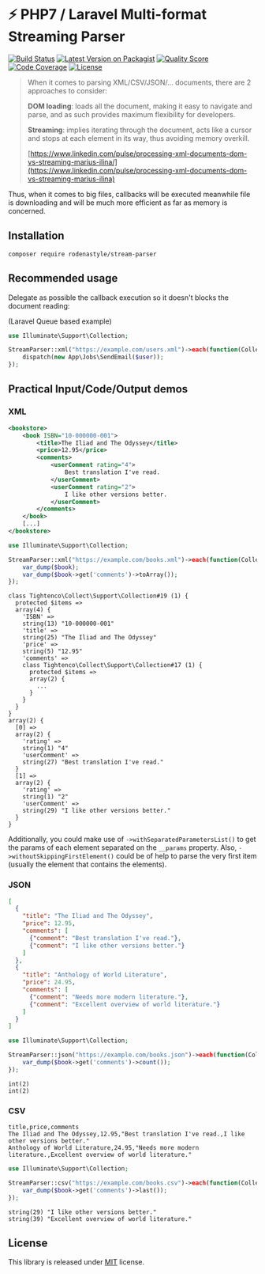 # ⚡ PHP7 / Laravel Multi-format Streaming Parser

[![Build Status](https://scrutinizer-ci.com/g/Rodenastyle/stream-parser/badges/build.png?b=master)](https://scrutinizer-ci.com/g/Rodenastyle/stream-parser/build-status/master)
[![Latest Version on Packagist](https://img.shields.io/packagist/v/rodenastyle/stream-parser.svg?style=flat-square)](https://packagist.org/packages/rodenastyle/stream-parser)
[![Quality Score](https://img.shields.io/scrutinizer/g/rodenastyle/stream-parser.svg?style=flat-square)](https://scrutinizer-ci.com/g/Rodenastyle/stream-parser/?branch=master)
[![Code Coverage](https://scrutinizer-ci.com/g/Rodenastyle/stream-parser/badges/coverage.png?b=master)](https://scrutinizer-ci.com/g/Rodenastyle/stream-parser/?branch=master)
[![License](https://img.shields.io/packagist/l/Rodenastyle/stream-parser.svg)](https://packagist.org/packages/Rodenastyle/stream-parser)

> When it comes to parsing XML/CSV/JSON/... documents, there are 2 approaches to consider:
>
> **DOM loading**: loads all the document, making it easy to navigate and parse, and as such provides maximum flexibility for developers.
>
> **Streaming**: implies iterating through the document, acts like a cursor and stops at each element in its way, thus avoiding memory overkill.
>
> [https://www.linkedin.com/pulse/processing-xml-documents-dom-vs-streaming-marius-ilina/](https://www.linkedin.com/pulse/processing-xml-documents-dom-vs-streaming-marius-ilina)

Thus, when it comes to big files, callbacks will be executed meanwhile file is downloading and will be much more efficient as far as memory is concerned.

## Installation
```
composer require rodenastyle/stream-parser
```

## Recommended usage
Delegate as possible the callback execution so it doesn't blocks the document reading: 

(Laravel Queue based example)
```php
use Illuminate\Support\Collection;

StreamParser::xml("https://example.com/users.xml")->each(function(Collection $user){
    dispatch(new App\Jobs\SendEmail($user));
});
```

## Practical Input/Code/Output demos

### XML
```xml
<bookstore>
    <book ISBN="10-000000-001">
        <title>The Iliad and The Odyssey</title>
        <price>12.95</price>
        <comments>
            <userComment rating="4">
                Best translation I've read.
            </userComment>
            <userComment rating="2">
                I like other versions better.
            </userComment>
        </comments>
    </book>
    [...]
</bookstore>
```
```php
use Illuminate\Support\Collection;

StreamParser::xml("https://example.com/books.xml")->each(function(Collection $book){
    var_dump($book);
    var_dump($book->get('comments')->toArray());
});
```
```
class Tightenco\Collect\Support\Collection#19 (1) {
  protected $items =>
  array(4) {
    'ISBN' =>
    string(13) "10-000000-001"
    'title' =>
    string(25) "The Iliad and The Odyssey"
    'price' =>
    string(5) "12.95"
    'comments' =>
    class Tightenco\Collect\Support\Collection#17 (1) {
      protected $items =>
      array(2) {
        ...
      }
    }
  }
}
array(2) {
  [0] =>
  array(2) {
    'rating' =>
    string(1) "4"
    'userComment' =>
    string(27) "Best translation I've read."
  }
  [1] =>
  array(2) {
    'rating' =>
    string(1) "2"
    'userComment' =>
    string(29) "I like other versions better."
  }
}
```
Additionally, you could make use of ```->withSeparatedParametersList()``` to get the params of each element separated on the ```__params``` property.
Also, ```->withoutSkippingFirstElement()``` could be of help to parse the very first item (usually the element that contains the elements).

### JSON
```json
[
  {
    "title": "The Iliad and The Odyssey",
    "price": 12.95,
    "comments": [
      {"comment": "Best translation I've read."},
      {"comment": "I like other versions better."}
    ]
  },
  {
    "title": "Anthology of World Literature",
    "price": 24.95,
    "comments": [
      {"comment": "Needs more modern literature."},
      {"comment": "Excellent overview of world literature."}
    ]
  }
]
```
```php
use Illuminate\Support\Collection;

StreamParser::json("https://example.com/books.json")->each(function(Collection $book){
    var_dump($book->get('comments')->count());
});
```
```
int(2)
int(2)
```
### CSV
```csv
title,price,comments
The Iliad and The Odyssey,12.95,"Best translation I've read.,I like other versions better."
Anthology of World Literature,24.95,"Needs more modern literature.,Excellent overview of world literature."
```
```php
use Illuminate\Support\Collection;

StreamParser::csv("https://example.com/books.csv")->each(function(Collection $book){
    var_dump($book->get('comments')->last());
});
```
```
string(29) "I like other versions better."
string(39) "Excellent overview of world literature."
```

## License
This library is released under [MIT](http://www.tldrlegal.com/license/mit-license) license.
